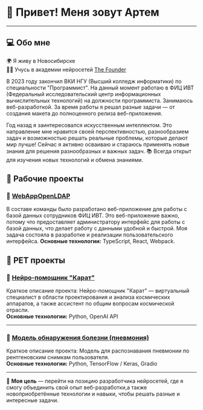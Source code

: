 # 👋 Привет! Меня зовут Артем
______________________________

## 💻 Обо мне

🌍 Я живу в Новосибирске  
👨‍🎓 Учусь в академии нейросетей [The Founder](https://academy.the-founder.ru/)  

В 2023 году закончил ВКИ НГУ (Высший колледж информатики) по специальности "Программист".
На данный момент работаю в ФИЦ ИВТ (Федеральный исследовательский центр информационных вычислительных технологий) на должности программиста.
Занимаюсь веб-разработкой. За время работы я решал разные задачи — от создания макета до полноценного релиза веб-приложения. 
  
Год назад я заинтересовался искусственным интеллектом. Это направление мне нравится своей перспективностью, разнообразием задач и возможностью решать реальные проблемы, которые делают мир лучше!
Сейчас я активно осваиваю и стараюсь применять новые знания для решения разнообразных и важных задач.
📚 Всегда открыт для изучения новых технологий и обмена знаниями.


## 📂 Рабочие проекты  
### 🚀 [WebAppOpenLDAP](https://github.com/rubinnaw/WebAppOpenLDAP)  

В составе команды было разработано веб-приложение для работы с базой данных сотрудников ФИЦ ИВТ.
Это веб-приложение важно, потому что предоставляет администратору интерфейс для работы с базой данных, что делает работу с данными удобной и быстрой.
Моя задача состояла в разработке и реализации пользовательского интерфейса.
**Основные технологии:** TypeScript, React, Webpack.

## 📂 PET проекты  
### 🎨 [Нейро-помощник "Карат"](https://github.com/rubinnaw/Neuro-assistant-Karat-)  
  
Краткое описание проекта: Нейро-помощник "Карат" — виртуальный специалист в области проектирования и анализа космических аппаратов, а также ассистент по общим вопросам космической отрасли.  
**Основные технологии:** Python, OpenAI API 

___

### 🎨 [Модель обнаружения болезни (пневмония)](https://github.com/rubinnaw/pneumonia_detection_model)  
  
Краткое описание проекта: Модель для распознавания пневмонии по рентгеновским снимкам пользователя.  
**Основные технологии:** Python, TensorFlow / Keras, Gradio  

______  
  
🎯 **Моя цель** — перейти на позицию разработчика нейросетей, где я смогу объединить свой опыт веб-разработки,а также новоприобретённые технологии и навыки, чтобы решать разные и интересные задачи.
